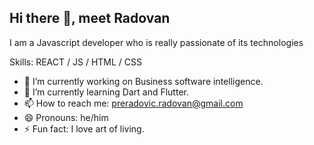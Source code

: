 ## Hi there 👋, meet Radovan
I am a Javascript developer who is really passionate of its technologies

Skills: REACT / JS / HTML / CSS

- 🔭 I’m currently working on Business software intelligence. 
- 🌱 I’m currently learning Dart and Flutter.
- 📫 How to reach me: preradovic.radovan@gmail.com 
- 😄 Pronouns: he/him 
- ⚡ Fun fact: I love art of living. 

